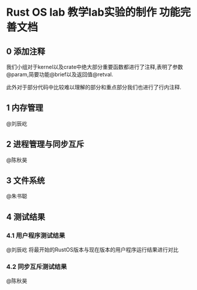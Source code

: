 # Rust OS lab 教学lab实验的制作 功能完善文档
## 0 添加注释
我们小组对于kernel以及crate中绝大部分重要函数都进行了注释,表明了参数@param,简要功能@brief以及返回值@retval.

此外对于部分代码中比较难以理解的部分和重点部分我们也进行了行内注释.

## 1 内存管理
@刘辰屹

## 2 进程管理与同步互斥
@陈秋昊

## 3 文件系统
@朱书聪

## 4 测试结果
### 4.1 用户程序测试结果
@刘辰屹 将最开始的RustOS版本与现在版本的用户程序运行结果进行对比

### 4.2 同步互斥测试结果
@陈秋昊
